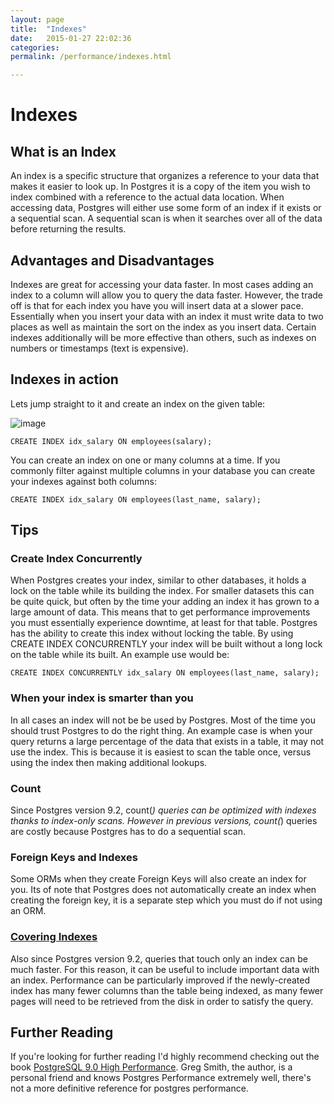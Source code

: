 ```yaml
---
layout: page
title:  "Indexes"
date:   2015-01-27 22:02:36
categories:
permalink: /performance/indexes.html

---
```

Indexes
=======

What is an Index
----------------

An index is a specific structure that organizes a reference to your data that makes it easier to look up. In Postgres it is a copy of the item you wish to index combined with a reference to the actual data location. When accessing data, Postgres will either use some form of an index if it exists or a sequential scan. A sequential scan is when it searches over all of the data before returning the results.

Advantages and Disadvantages
----------------------------

Indexes are great for accessing your data faster. In most cases adding an index to a column will allow you to query the data faster. However, the trade off is that for each index you have you will insert data at a slower pace. Essentially when you insert your data with an index it must
write data to two places as well as maintain the sort on the index as you insert data. Certain indexes additionally will be more effective than others, such as indexes on numbers or timestamps (text is expensive).

Indexes in action
-----------------

Lets jump straight to it and create an index on the given table:

![image](http://f.cl.ly/items/2I0a2u3z1x1Q0h2t3f1M/Untitled%202.png)

    CREATE INDEX idx_salary ON employees(salary);

You can create an index on one or many columns at a time. If you commonly filter against multiple columns in your database you can create your indexes against both columns:

    CREATE INDEX idx_salary ON employees(last_name, salary);

Tips
----

### Create Index Concurrently

When Postgres creates your index, similar to other databases, it holds a lock on the table while its building the index. For smaller datasets this can be quite quick, but often by the time your adding an index it has grown to a large amount of data. This means that to get performance improvements you must essentially experience downtime, at least for that table. Postgres has the ability to create this index without locking the table. By using CREATE INDEX CONCURRENTLY your index will be built without a long lock on the table while its built. An example use would
be:

    CREATE INDEX CONCURRENTLY idx_salary ON employees(last_name, salary);

### When your index is smarter than you

In all cases an index will not be be used by Postgres. Most of the time you should trust Postgres to do the right thing. An example case is when your query returns a large percentage of the data that exists in a table, it may not use the index. This is because it is easiest to scan the table once, versus using the index then making additional lookups.

### Count

Since Postgres version 9.2, count(*) queries can be optimized with indexes thanks to index-only scans. However in previous versions, count(*) queries are costly because Postgres has to do a sequential scan. 


### Foreign Keys and Indexes

Some ORMs when they create Foreign Keys will also create an index for you. Its of note that Postgres does not automatically create an index when creating the foreign key, it is a separate step which you must do if not using an ORM.

### [Covering Indexes](https://wiki.postgresql.org/wiki/Index-only_scans#Covering_indexes)

Also since Postgres version 9.2, queries that touch only an index can be much faster. For this reason, it can be useful to include important data with an index. Performance can be particularly improved if the newly-created index has many fewer columns than the table being indexed, as many fewer pages will need to be retrieved from the disk in order to satisfy the query.

Further Reading
---------------

If you're looking for further reading I'd highly recommend checking out the book [PostgreSQL 9.0 High Performance](http://www.amazon.com/gp/product/184951030X/ref=as_li_qf_sp_asin_tl?ie=UTF8&tag=mypred-20&linkCode=as2&camp=1789&creative=9325&creativeASIN=184951030X). Greg Smith, the author, is a personal friend and knows Postgres Performance extremely well, there's not a more definitive reference for postgres performance.
